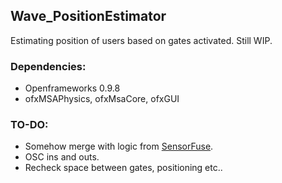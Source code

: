 ## Wave_PositionEstimator
Estimating position of users based on gates activated. Still WIP.


### Dependencies:
* Openframeworks 0.9.8
* ofxMSAPhysics, ofxMsaCore, ofxGUI

### TO-DO:
* Somehow merge with logic from [SensorFuse](https://github.com/vertigo-dk/SensorFuse).
* OSC ins and outs.
* Recheck space between gates, positioning etc..

